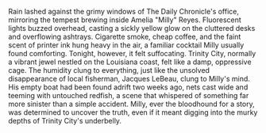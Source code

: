 Rain lashed against the grimy windows of The Daily Chronicle's office, mirroring the tempest brewing inside Amelia "Milly" Reyes.  Fluorescent lights buzzed overhead, casting a sickly yellow glow on the cluttered desks and overflowing ashtrays. Cigarette smoke, cheap coffee, and the faint scent of printer ink hung heavy in the air, a familiar cocktail Milly usually found comforting. Tonight, however, it felt suffocating.  Trinity City, normally a vibrant jewel nestled on the Louisiana coast, felt like a damp, oppressive cage.  The humidity clung to everything, just like the unsolved disappearance of local fisherman, Jacques LeBeau, clung to Milly's mind.  His empty boat had been found adrift two weeks ago, nets cast wide and teeming with untouched redfish, a scene that whispered of something far more sinister than a simple accident.  Milly, ever the bloodhound for a story, was determined to uncover the truth, even if it meant digging into the murky depths of Trinity City's underbelly.
